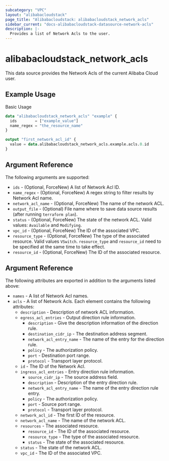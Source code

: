 ```yaml
---
subcategory: "VPC"
layout: "alibabacloudstack"
page_title: "Alibabacloudstack: alibabacloudstack_network_acls"
sidebar_current: "docs-alibabacloudstack-datasource-network-acls"
description: |-
  Provides a list of Network Acls to the user.
---
```


# alibabacloudstack\_network\_acls

This data source provides the Network Acls of the current Alibaba Cloud user.

## Example Usage

Basic Usage

```terraform
data "alibabacloudstack_network_acls" "example" {
  ids        = ["example_value"]
  name_regex = "the_resource_name"
}

output "first_network_acl_id" {
  value = data.alibabacloudstack_network_acls.example.acls.0.id
}
```

## Argument Reference

The following arguments are supported:

* `ids` - (Optional, ForceNew) A list of Network Acl ID.
* `name_regex` - (Optional, ForceNew) A regex string to filter results by Network Acl name.
* `network_acl_name` - (Optional, ForceNew) The name of the network ACL.
* `output_file` - (Optional) File name where to save data source results (after running `terraform plan`).
* `status` - (Optional, ForceNew) The state of the network ACL. Valid values: `Available` and `Modifying`.
* `vpc_id` - (Optional, ForceNew) The ID of the associated VPC.
* `resource_type` - (Optional, ForceNew) The type of the associated resource. Valid values `VSwitch`. `resource_type` and `resource_id` need to be specified at the same time to take effect.
* `resource_id` - (Optional, ForceNew) The ID of the associated resource.

## Argument Reference

The following attributes are exported in addition to the arguments listed above:

* `names` - A list of Network Acl names.
* `acls` - A list of Network Acls. Each element contains the following attributes:
  * `description` - Description of network ACL information.
  * `egress_acl_entries` - Output direction rule information.
    * `description` - Give the description information of the direction rule.
    * `destination_cidr_ip` - The destination address segment.
    * `network_acl_entry_name` - The name of the entry for the direction rule.
    * `policy` - The  authorization policy.
    * `port` - Destination port range.
    * `protocol` - Transport  layer protocol.
  * `id` - The ID of the Network Acl.
  * `ingress_acl_entries` - Entry direction rule information.
    * `source_cidr_ip` - The source address field.
    * `description` - Description of the entry direction rule.
    * `network_acl_entry_name` - The name of the entry direction rule entry.
    * `policy` - The authorization policy.
    * `port` - Source port range.
    * `protocol` - Transport layer protocol.
  * `network_acl_id` - The first ID of the resource.
  * `network_acl_name` - The name of the network ACL.
  * `resources` - The associated resource.
    * `resource_id` - The ID of the associated resource.
    * `resource_type` - The type of the associated resource.
    * `status` - The state of the associated resource.
  * `status` - The state of the network ACL.
  * `vpc_id` - The ID of the associated VPC.
